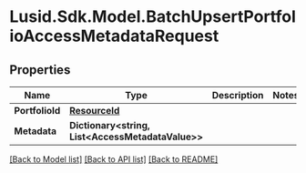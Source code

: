 # Lusid.Sdk.Model.BatchUpsertPortfolioAccessMetadataRequest

## Properties

Name | Type | Description | Notes
------------ | ------------- | ------------- | -------------
**PortfolioId** | [**ResourceId**](ResourceId.md) |  | 
**Metadata** | **Dictionary&lt;string, List&lt;AccessMetadataValue&gt;&gt;** |  | 

[[Back to Model list]](../README.md#documentation-for-models) [[Back to API list]](../README.md#documentation-for-api-endpoints) [[Back to README]](../README.md)

